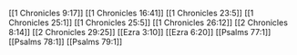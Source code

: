 [[1 Chronicles 9:17]]
[[1 Chronicles 16:41]]
[[1 Chronicles 23:5]]
[[1 Chronicles 25:1]]
[[1 Chronicles 25:5]]
[[1 Chronicles 26:12]]
[[2 Chronicles 8:14]]
[[2 Chronicles 29:25]]
[[Ezra 3:10]]
[[Ezra 6:20]]
[[Psalms 77:1]]
[[Psalms 78:1]]
[[Psalms 79:1]]
